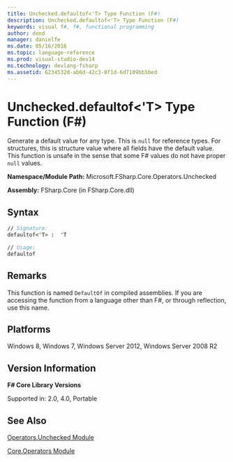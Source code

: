 ```yaml
---
title: Unchecked.defaultof<'T> Type Function (F#)
description: Unchecked.defaultof<'T> Type Function (F#)
keywords: visual f#, f#, functional programming
author: dend
manager: danielfe
ms.date: 05/16/2016
ms.topic: language-reference
ms.prod: visual-studio-dev14
ms.technology: devlang-fsharp
ms.assetid: 6234532d-ab6d-42c3-8f1d-6d7109bb5bed 
---
```


# Unchecked.defaultof<'T> Type Function (F#)

Generate a default value for any type. This is `null` for reference types. For structures, this is structure value where all fields have the default value. This function is unsafe in the sense that some F# values do not have proper `null` values.

**Namespace/Module Path:** Microsoft.FSharp.Core.Operators.Unchecked

**Assembly:** FSharp.Core (in FSharp.Core.dll)


## Syntax

```fsharp
// Signature:
defaultof<'T> :  'T

// Usage:
defaultof
```

## Remarks
This function is named `DefaultOf` in compiled assemblies. If you are accessing the function from a language other than F#, or through reflection, use this name.

## Platforms
Windows 8, Windows 7, Windows Server 2012, Windows Server 2008 R2


## Version Information
**F# Core Library Versions**

Supported in: 2.0, 4.0, Portable

## See Also
[Operators.Unchecked Module](Operators.Unchecked-Module-%5BFSharp%5D.md)

[Core.Operators Module](Core.Operators-Module-%5BFSharp%5D.md)